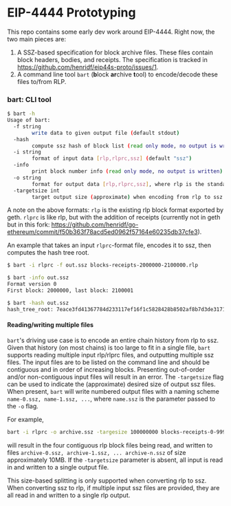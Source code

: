 # EIP-4444 Prototyping

This repo contains some early dev work around EIP-4444. Right now, the two main pieces are:

1. A SSZ-based specification for block archive files. These files contain block headers, bodies, and receipts. The specification is tracked in https://github.com/henridf/eip44s-proto/issues/1.
2. A command line tool `bart` (**b**lock **ar**chive **t**ool) to encode/decode these files to/from RLP.


### bart: CLI tool
```sh
$ bart -h
Usage of bart:
  -f string
    	write data to given output file (default stdout)
  -hash
    	compute ssz hash of block list (read only mode, no output is written)
  -i string
    	format of input data [rlp,rlprc,ssz] (default "ssz")
  -info
    	print block number info (read only mode, no output is written)
  -o string
    	format for output data [rlp,rlprc,ssz], where rlp is the standard RLP block encoding and rlprc is rlp with interleaved receipts (default "ssz")
  -targetsize int
    	target output size (approximate) when encoding from rlp to ssz. Results in multiple sequential ssz files. Set '0' to slurp all data into one output file.
```

A note on the above formats: `rlp` is the existing rlp block format exported by geth. `rlprc` is like rlp, but with the addition of receipts (currently not in geth but in this fork: https://github.com/henridf/go-ethereum/commit/f50b363f78acd5ed0962f57164e60235db37cfe3).



An example that takes an input `rlprc`-format file, encodes it to ssz, then computes the hash tree root.

```sh 
$ bart -i rlprc -f out.ssz blocks-receipts-2000000-2100000.rlp

$ bart -info out.ssz 
Format version 0
First block: 2000000, last block: 2100001

$ bart -hash out.ssz 
hash_tree_root: 7eace3fd41367784d233117ef16f1c5828428b8502af8b7d3de317138777787b
```

#### Reading/writing multiple files

`bart`'s driving use case is to encode an entire chain history from rlp to ssz. Given that history (on most chains) is too large to fit in a single file, `bart` supports reading multiple input rlp/rlprc files, and outputting multiple ssz files. The input files are to be listed on the command line and should be contiguous and in order of increasing blocks. Presenting out-of-order and/or non-contiguous input files will result in an error. The `-targetsize` flag can be used to indicate the (approximate) desired size of output ssz files. When present, `bart` will write numbered output files with a naming scheme `name-0.ssz, name-1.ssz, ...`, where `name.ssz` is the parameter passed to the `-o` flag.

For example,

```sh
bart -i rlprc -o archive.ssz -targesize 100000000 blocks-receipts-0-999999.rlp blocks-receipts-1000000-1999999.rlp blocks-receipts-2000000-2999999.rlp blocks-receipts-3000000-3999999.rlp
```

will result in the four contiguous rlp block files being read, and written to files `archive-0.ssz, archive-1.ssz, ... archive-n.ssz` of size approximately 10MB. If the `-targetsize` parameter is absent, all input is read in and written to a single output file.


This size-based splitting is only supported when converting rlp to ssz. When converting ssz to rlp, if multiple input ssz files are provided, they are all read in and written to  a single rlp output.

